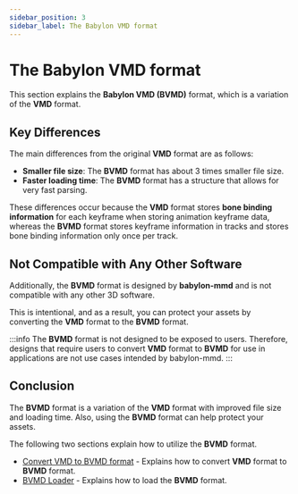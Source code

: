 ```yaml
---
sidebar_position: 3
sidebar_label: The Babylon VMD format
---
```


# The Babylon VMD format

This section explains the **Babylon VMD (BVMD)** format, which is a variation of the **VMD** format.

## Key Differences

The main differences from the original **VMD** format are as follows:

- **Smaller file size**: The **BVMD** format has about 3 times smaller file size.
- **Faster loading time**: The **BVMD** format has a structure that allows for very fast parsing.

These differences occur because the **VMD** format stores **bone binding information** for each keyframe when storing animation keyframe data, whereas the **BVMD** format stores keyframe information in tracks and stores bone binding information only once per track.

## Not Compatible with Any Other Software

Additionally, the **BVMD** format is designed by **babylon-mmd** and is not compatible with any other 3D software.

This is intentional, and as a result, you can protect your assets by converting the **VMD** format to the **BVMD** format.

:::info
The **BVMD** format is not designed to be exposed to users. Therefore, designs that require users to convert **VMD** format to **BVMD** for use in applications are not use cases intended by babylon-mmd.
:::

## Conclusion

The **BVMD** format is a variation of the **VMD** format with improved file size and loading time. Also, using the **BVMD** format can help protect your assets.

The following two sections explain how to utilize the **BVMD** format.

- [Convert VMD to BVMD format](./convert-vmd-to-bvmd-format) - Explains how to convert **VMD** format to **BVMD** format.
- [BVMD Loader](./bvmd-loader) - Explains how to load the **BVMD** format.
